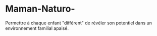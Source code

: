 # Maman-Naturo-
Permettre à chaque enfant "différent" de révéler son potentiel dans un environnement familial apaisé.
